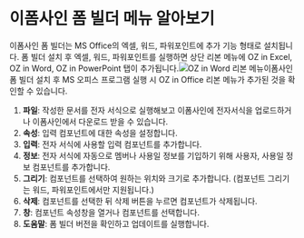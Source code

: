 # 이폼사인 폼 빌더 메뉴 알아보기

이폼사인 폼 빌더는 MS Office의 엑셀, 워드, 파워포인트에 추가 기능 형태로 설치됩니다. 폼 빌더 설치 후 엑셀, 워드, 파워포인트를 실행하면 상단 리본 메뉴에 OZ in Excel, OZ in Word, OZ in PowerPoint 탭이 추가됩니다.![OZ in Word &#xB9AC;&#xBCF8; &#xBA54;&#xB274;](https://www.eformsign.com/kr/support/wp-content/uploads/sites/5/2019/12/OZ-in-Word--------------.png)이폼사인 폼 빌더 설치 후 MS 오피스 프로그램 실행 시 OZ in Office 리본 메뉴가 추가된 것을 확인할 수 있습니다.

1. **파일**: 작성한 문서를 전자 서식으로 실행해보고 이폼사인에 전자서식을 업로드하거나 이폼사인에서 다운로드 받을 수 있습니다.
2. **속성**: 입력 컴포넌트에 대한 속성을 설정합니다.
3. **입력**: 전자 서식에 사용할 입력 컴포넌트를 추가합니다.
4. **정보**: 전자 서식에 자동으로 멤버나 사용일 정보를 기입하기 위해 사용자, 사용일 정보 컴포넌트를 추가합니다.
5. **그리기**: 컴포넌트를 선택하여 원하는 위치와 크기로 추가합니다. \(컴포넌트 그리기는 워드, 파워포인트에서만 지원됩니다.\)
6. **삭제**: 컴포넌트를 선택한 뒤 삭제 버튼을 누르면 컴포넌트가 삭제됩니다.
7. **창**: 컴포넌트 속성창을 열거나 컴포넌트를 선택합니다.
8. **도움말**: 폼 빌더 버전을 확인하고 업데이트를 실행합니다.

